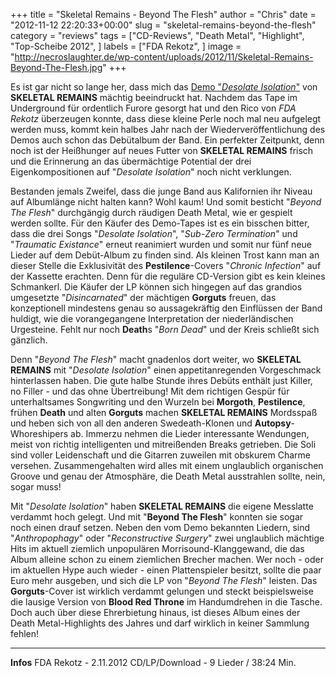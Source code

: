 +++
title = "Skeletal Remains - Beyond The Flesh"
author = "Chris"
date = "2012-11-12 22:20:33+00:00"
slug = "skeletal-remains-beyond-the-flesh"
category = "reviews"
tags = ["CD-Reviews", "Death Metal", "Highlight", "Top-Scheibe 2012", ]
labels = ["FDA Rekotz", ]
image = "http://necroslaughter.de/wp-content/uploads/2012/11/Skeletal-Remains-Beyond-The-Flesh.jpg"
+++

Es ist gar nicht so lange her, dass mich das <a href="http://necroslaughter.de/2012/08/skeletal-remains-desolate-isolation/" title="Skeletal Remains – Desolate Isolation">Demo "_Desolate Isolation_"</a> von **SKELETAL REMAINS** mächtig beeindruckt hat. Nachdem das Tape im Underground für ordentlich Furore gesorgt hat und den Rico von _FDA Rekotz_ überzeugen konnte, dass diese kleine Perle noch mal neu aufgelegt werden muss, kommt kein halbes Jahr nach der Wiederveröffentlichung des Demos auch schon das Debütalbum der Band. Ein perfekter Zeitpunkt, denn noch ist der Heißhunger auf neues Futter von **SKELETAL REMAINS** frisch und die Erinnerung an das übermächtige Potential der drei Eigenkompositionen auf "_Desolate Isolation_" noch nicht verklungen.

Bestanden jemals Zweifel, dass die junge Band aus Kalifornien ihr Niveau auf Albumlänge nicht halten kann? Wohl kaum! Und somit besticht "_Beyond The Flesh_" durchgängig durch räudigen Death Metal, wie er gespielt werden sollte. Für den Käufer des Demo-Tapes ist es ein bisschen bitter, dass die drei Songs "_Desolate Isolation_", "_Sub-Zero Termination_" und "_Traumatic Existance_" erneut reanimiert wurden und somit nur fünf neue Lieder auf dem Debüt-Album zu finden sind. Als kleinen Trost kann man an dieser Stelle die Exklusivität des **Pestilence**-Covers "_Chronic Infection_" auf der Kassette erachten. Denn für die reguläre CD-Version gibt es kein kleines Schmankerl. Die Käufer der LP können sich hingegen auf das grandios umgesetzte "_Disincarnated_" der mächtigen **Gorguts** freuen, das konzeptionell mindestens genau so aussagekräftig den Einflüssen der Band huldigt, wie die vorangegangene Interpretation der niederländischen Urgesteine. Fehlt nur noch **Death**s "_Born Dead_" und der Kreis schließt sich gänzlich.

Denn "_Beyond The Flesh_" macht gnadenlos dort weiter, wo **SKELETAL REMAINS** mit "_Desolate Isolation_" einen appetitanregenden Vorgeschmack hinterlassen haben. Die gute halbe Stunde ihres Debüts enthält just Killer, no Filler - und das ohne Übertreibung! Mit dem richtigen Gespür für unterhaltsames Songwriting und den Wurzeln bei **Morgoth**, **Pestilence**, frühen **Death** und alten **Gorguts** machen **SKELETAL REMAINS** Mordsspaß und heben sich von all den anderen Swedeath-Klonen und **Autopsy**-Whoreshipers ab.
Immerzu nehmen die Lieder interessante Wendungen, meist von richtig intelligenten und mitreißenden Breaks getrieben. Die Soli sind voller Leidenschaft und die Gitarren zuweilen mit obskurem Charme versehen. Zusammengehalten wird alles mit einem unglaublich organischen Groove und genau der Atmosphäre, die Death Metal ausstrahlen sollte, nein, sogar muss!

Mit "_Desolate Isolation_" haben **SKELETAL REMAINS** die eigene Messlatte verdammt hoch gelegt. Und mit "**Beyond The Flesh**" konnten sie sogar noch einen drauf setzen. Neben den vom Demo bekannten Liedern, sind "_Anthropophagy_" oder "_Reconstructive Surgery_" zwei unglaublich mächtige Hits im aktuell ziemlich unpopulären Morrisound-Klanggewand, die das Album alleine schon zu einem ziemlichen Brecher machen. Wer noch - oder im aktuellen Hype auch wieder - einen Plattenspieler besitzt, sollte die paar Euro mehr ausgeben, und sich die LP von "_Beyond The Flesh_" leisten. Das **Gorguts**-Cover ist wirklich verdammt gelungen und steckt beispielsweise die lausige Version von **Blood Red Throne** im Handumdrehen in die Tasche. Doch auch über diese Ehrerbietung hinaus, ist dieses Album eines der Death Metal-Highlights des Jahres und darf wirklich in keiner Sammlung fehlen!



---
**Infos**
FDA Rekotz - 2.11.2012
CD/LP/Download - 9 Lieder / 38:24 Min.

